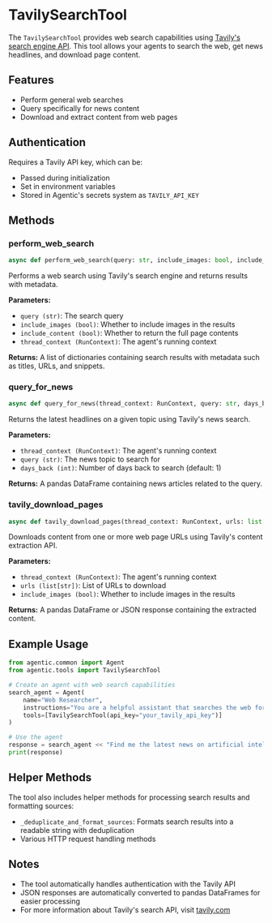 # TavilySearchTool

The `TavilySearchTool` provides web search capabilities using [Tavily's search engine API](https://docs.tavily.com/welcome). This tool allows your agents to search the web, get news headlines, and download page content.

## Features

- Perform general web searches
- Query specifically for news content
- Download and extract content from web pages

## Authentication

Requires a Tavily API key, which can be:
- Passed during initialization
- Set in environment variables
- Stored in Agentic's secrets system as `TAVILY_API_KEY`

## Methods

### perform_web_search

```python
async def perform_web_search(query: str, include_images: bool, include_content: bool, thread_context: RunContext) -> List[dict]
```

Performs a web search using Tavily's search engine and returns results with metadata.

**Parameters:**

- `query (str)`: The search query
- `include_images (bool)`: Whether to include images in the results
- `include_content (bool)`: Whether to return the full page contents
- `thread_context (RunContext)`: The agent's running context

**Returns:**
A list of dictionaries containing search results with metadata such as titles, URLs, and snippets.

### query_for_news

```python
async def query_for_news(thread_context: RunContext, query: str, days_back: int = 1) -> pd.DataFrame | PauseForInputResult
```

Returns the latest headlines on a given topic using Tavily's news search.

**Parameters:**

- `thread_context (RunContext)`: The agent's running context
- `query (str)`: The news topic to search for
- `days_back (int)`: Number of days back to search (default: 1)

**Returns:**
A pandas DataFrame containing news articles related to the query.

### tavily_download_pages

```python
async def tavily_download_pages(thread_context: RunContext, urls: list[str], include_images: bool = False) -> pd.DataFrame
```

Downloads content from one or more web page URLs using Tavily's content extraction API.

**Parameters:**

- `thread_context (RunContext)`: The agent's running context
- `urls (list[str])`: List of URLs to download
- `include_images (bool)`: Whether to include images in the results

**Returns:**
A pandas DataFrame or JSON response containing the extracted content.

## Example Usage

```python
from agentic.common import Agent
from agentic.tools import TavilySearchTool

# Create an agent with web search capabilities
search_agent = Agent(
    name="Web Researcher",
    instructions="You are a helpful assistant that searches the web for information.",
    tools=[TavilySearchTool(api_key="your_tavily_api_key")]
)

# Use the agent
response = search_agent << "Find me the latest news on artificial intelligence breakthroughs"
print(response)
```

## Helper Methods

The tool also includes helper methods for processing search results and formatting sources:

- `_deduplicate_and_format_sources`: Formats search results into a readable string with deduplication
- Various HTTP request handling methods

## Notes

- The tool automatically handles authentication with the Tavily API
- JSON responses are automatically converted to pandas DataFrames for easier processing
- For more information about Tavily's search API, visit [tavily.com](https://tavily.com)
